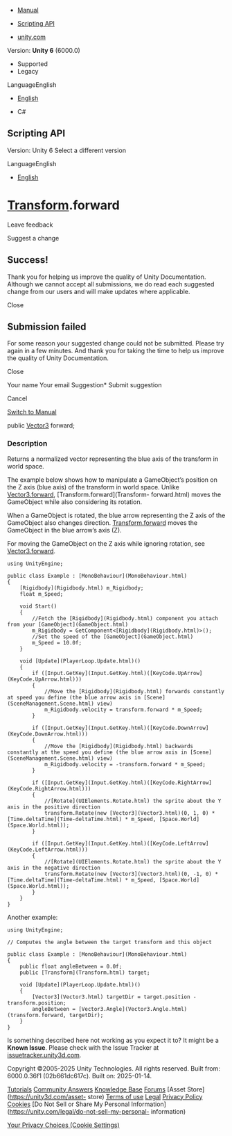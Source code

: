 [ ]()

  * [Manual](../Manual/index.html)
  * [Scripting API](../ScriptReference/index.html)

  * [unity.com](https://unity.com/)

Version: **Unity 6** (6000.0)

  * Supported
  * Legacy

LanguageEnglish

  * [English]()

  * C#

[ ](https://docs.unity3d.com)

## Scripting API

Version: Unity 6 Select a different version

LanguageEnglish

  * [English]()

#  [Transform](Transform.html).forward

Leave feedback

Suggest a change

## Success!

Thank you for helping us improve the quality of Unity Documentation. Although
we cannot accept all submissions, we do read each suggested change from our
users and will make updates where applicable.

Close

## Submission failed

For some reason your suggested change could not be submitted. Please <a>try
again</a> in a few minutes. And thank you for taking the time to help us
improve the quality of Unity Documentation.

Close

Your name Your email Suggestion* Submit suggestion

Cancel

[Switch to Manual](../Manual/class-Transform.html "Go to Transform Component
in the Manual")

public [Vector3](Vector3.html) forward;

### Description

Returns a normalized vector representing the blue axis of the transform in
world space.

The example below shows how to manipulate a GameObject’s position on the Z
axis (blue axis) of the transform in world space. Unlike
[Vector3.forward](Vector3-forward.html), [Transform.forward](Transform-
forward.html) moves the GameObject while also considering its rotation.  
  
When a GameObject is rotated, the blue arrow representing the Z axis of the
GameObject also changes direction. [Transform.forward](Transform-forward.html)
moves the GameObject in the blue arrow’s axis (Z).  
  
For moving the GameObject on the Z axis while ignoring rotation, see
[Vector3.forward](Vector3-forward.html).

    
    
    using UnityEngine;  
      
    public class Example : [MonoBehaviour](MonoBehaviour.html)
    {
        [Rigidbody](Rigidbody.html) m_Rigidbody;
        float m_Speed;  
      
        void Start()
        {
            //Fetch the [Rigidbody](Rigidbody.html) component you attach from your [GameObject](GameObject.html)
            m_Rigidbody = GetComponent<[Rigidbody](Rigidbody.html)>();
            //Set the speed of the [GameObject](GameObject.html)
            m_Speed = 10.0f;
        }  
      
        void [Update](PlayerLoop.Update.html)()
        {
            if ([Input.GetKey](Input.GetKey.html)([KeyCode.UpArrow](KeyCode.UpArrow.html)))
            {
                //Move the [Rigidbody](Rigidbody.html) forwards constantly at speed you define (the blue arrow axis in [Scene](SceneManagement.Scene.html) view)
                m_Rigidbody.velocity = transform.forward * m_Speed;
            }  
      
            if ([Input.GetKey](Input.GetKey.html)([KeyCode.DownArrow](KeyCode.DownArrow.html)))
            {
                //Move the [Rigidbody](Rigidbody.html) backwards constantly at the speed you define (the blue arrow axis in [Scene](SceneManagement.Scene.html) view)
                m_Rigidbody.velocity = -transform.forward * m_Speed;
            }  
      
            if ([Input.GetKey](Input.GetKey.html)([KeyCode.RightArrow](KeyCode.RightArrow.html)))
            {
                //[Rotate](UIElements.Rotate.html) the sprite about the Y axis in the positive direction
                transform.Rotate(new [Vector3](Vector3.html)(0, 1, 0) * [Time.deltaTime](Time-deltaTime.html) * m_Speed, [Space.World](Space.World.html));
            }  
      
            if ([Input.GetKey](Input.GetKey.html)([KeyCode.LeftArrow](KeyCode.LeftArrow.html)))
            {
                //[Rotate](UIElements.Rotate.html) the sprite about the Y axis in the negative direction
                transform.Rotate(new [Vector3](Vector3.html)(0, -1, 0) * [Time.deltaTime](Time-deltaTime.html) * m_Speed, [Space.World](Space.World.html));
            }
        }
    }
    

Another example:

    
    
    using UnityEngine;  
      
    // Computes the angle between the target transform and this object  
      
    public class Example : [MonoBehaviour](MonoBehaviour.html)
    {
        public float angleBetween = 0.0f;
        public [Transform](Transform.html) target;  
      
        void [Update](PlayerLoop.Update.html)()
        {
            [Vector3](Vector3.html) targetDir = target.position - transform.position;
            angleBetween = [Vector3.Angle](Vector3.Angle.html)(transform.forward, targetDir);
        }
    }
    

Is something described here not working as you expect it to? It might be a
**Known Issue**. Please check with the Issue Tracker at
[issuetracker.unity3d.com](https://issuetracker.unity3d.com).

Copyright ©2005-2025 Unity Technologies. All rights reserved. Built from:
6000.0.36f1 (02b661dc617c). Built on: 2025-01-14.

[Tutorials](https://unity3d.com/learn) [Community
Answers](https://answers.unity3d.com) [Knowledge
Base](https://support.unity3d.com/hc/en-us)
[Forums](https://forum.unity3d.com) [Asset Store](https://unity3d.com/asset-
store) [Terms of use](https://docs.unity3d.com/Manual/TermsOfUse.html)
[Legal](https://unity.com/legal) [Privacy
Policy](https://unity.com/legal/privacy-policy)
[Cookies](https://unity.com/legal/cookie-policy) [Do Not Sell or Share My
Personal Information](https://unity.com/legal/do-not-sell-my-personal-
information)

[Your Privacy Choices (Cookie Settings)](javascript:void\(0\);)

